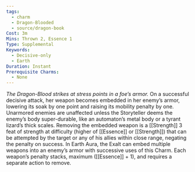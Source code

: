 ```yaml
---
tags:
  - charm
  - Dragon-Blooded
  - source/dragon-book
Cost: 3m
Mins: Thrown 2, Essence 1
Type: Supplemental
Keywords:
  - Decisive-only
  - Earth
Duration: Instant
Prerequisite Charms:
  - None
---
```

*The Dragon-Blood strikes at stress points in a foe’s armor.*
On a successful decisive attack, her weapon becomes embedded in her enemy’s armor, lowering its soak by one point and raising its mobility penalty by one. Unarmored enemies are unaffected unless the Storyteller deems the enemy’s body super-durable, like an automaton’s metal body or a tyrant lizard’s thick scales. Removing the embedded weapon is a [[Strength]] 3 feat of strength at difficulty (higher of [[Essence]] or [[Strength]]) that can be attempted by the target or any of his allies within close range, negating the penalty on success. In Earth Aura, the Exalt can embed multiple weapons into an enemy’s armor with successive uses of this Charm. Each weapon’s penalty stacks, maximum ([[Essence]] + 1), and requires a separate action to remove.